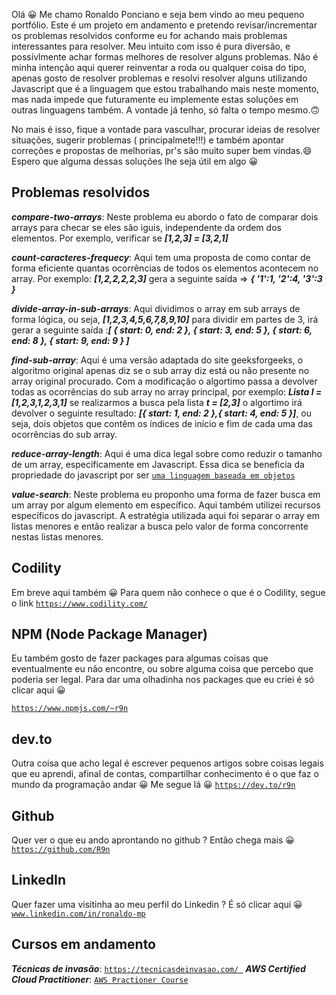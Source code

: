 Olá 😀
Me chamo Ronaldo Ponciano e seja bem vindo ao meu pequeno portfólio.
Este é um projeto em andamento e pretendo revisar/incrementar os problemas resolvidos conforme eu for achando mais problemas interessantes para resolver.
Meu intuito com isso é pura diversão, e possívlmente achar formas melhores de resolver alguns problemas.
Não é minha intenção aqui querer reinventar a roda ou qualquer coisa do tipo, apenas gosto de resolver problemas e resolvi resolver alguns utilizando Javascript que é a linguagem que estou trabalhando mais neste momento, mas nada impede que futuramente eu implemente estas soluções em outras linguagens também. A vontade já tenho, só falta o tempo mesmo.🙃

No mais é isso, fique a vontade para vasculhar, procurar ideias de resolver situações, sugerir problemas ( principalmete!!!) e também apontar correções e propostas de melhorias, pr's são muito super bem vindas.😄
Espero que alguma dessas soluções lhe seja útil em algo 😀

## Problemas resolvidos
***compare-two-arrays***: Neste problema eu abordo o fato de comparar dois arrays para checar se eles são iguis, independente da ordem dos elementos. Por exemplo, verificar se ***[1,2,3] = [3,2,1]***

***count-caracteres-frequecy***: Aqui tem uma proposta de como contar de forma eficiente quantas ocorrências de todos os elementos acontecem no array. Por exemplo: ***[1,2,2,2,2,3]*** gera a seguinte saída => ***{ '1':1, '2':4, '3':3 }***

***divide-array-in-sub-arrays***: Aqui dividimos o array em sub arrays de forma lógica, ou seja, ***[1,2,3,4,5,6,7,8,9,10]*** para dividir em partes de 3, irá gerar a seguinte saída :***[
  { start: 0, end: 2 },
  { start: 3, end: 5 },
  { start: 6, end: 8 },
  { start: 9, end: 9 }
]***

***find-sub-array***: Aqui é uma versão adaptada do site geeksforgeeks, o algoritmo original apenas diz se o sub array diz está ou não presente no array original procurado.
Com a modificação o algortimo passa a devolver todas as ocorrências do sub array no array principal, por exemplo:
***Lista l = [1,2,3,1,2,3,1]*** se realizarmos a busca pela lista ***t = [2,3]*** o algortimo irá devolver o seguinte resultado: ***[{ start: 1, end: 2 },{ start: 4, end: 5 }]***, ou seja, dois objetos que contêm os índices de início e fim de cada uma das ocorrências do sub array.

***reduce-array-length***: Aqui é uma dica legal sobre como reduzir o tamanho de um array, especificamente em Javascript. Essa dica se beneficia da propriedade do javascript por ser [`uma linguagem baseada em objetos`](https://developer.mozilla.org/en-US/docs/Glossary/OOP#:~:text=JavaScript%20is%20heavily%20object%2Doriented,to%20enable%20typical%20OOP%20paradigms.)

***value-search***: Neste problema eu proponho uma forma de fazer busca em um array por algum elemento em específico. Aqui também utilizei recursos específicos do javascript. 
A estratégia utilizada aqui foi separar o array em listas menores e então realizar a busca pelo valor de forma concorrente nestas listas menores.

## Codility 
 Em breve aqui também 😀
 Para quem não conhece o que é o Codility, segue o link [`https://www.codility.com/`](https://www.codility.com/)
 
 ## NPM (Node Package Manager)
Eu também gosto de fazer packages para algumas coisas que eventualmente eu não encontre, ou sobre alguma coisa que percebo que poderia ser legal.
Para dar uma olhadinha nos packages que eu criei é só clicar aqui 😀

[`https://www.npmjs.com/~r9n`](https://www.npmjs.com/~r9n)

## dev.to 
Outra coisa que acho legal é escrever pequenos artigos sobre coisas legais que eu aprendi, afinal de contas, compartilhar conhecimento é o que faz o mundo da programação andar 😀
Me segue lá 😀
[`https://dev.to/r9n`](https://dev.to/r9n)

## Github
Quer ver o que eu ando aprontando no github ? Então chega mais 😀
[`https://github.com/R9n`](https://github.com/R9n)

## LinkedIn
Quer fazer uma visitinha ao meu perfil do Linkedin ? É só clicar aqui 😀
[`www.linkedin.com/in/ronaldo-mp`](www.linkedin.com/in/ronaldo-mp)

## Cursos em andamento
***Técnicas de invasão***: [`https://tecnicasdeinvasao.com/ `](https://tecnicasdeinvasao.com/ )
***AWS Certified Cloud Practitioner***: [`AWS Practioner Course`](https://www.youtube.com/watch?v=3hLmDS179YE)